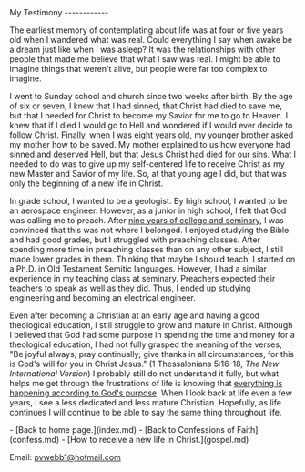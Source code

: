  <head> <title>(PVW) My personal testimony</title> <meta content="IE=9" http-equiv="X-UA-Compatible"></meta> <link href="css/page_style.css" rel="stylesheet" type="text/css"></link> </head><body><div class="page_style"> My Testimony
------------

The earliest memory of contemplating about life was at four or five years old when I wandered what was real. Could everything I say when awake be a dream just like when I was asleep? It was the relationships with other people that made me believe that what I saw was real. I might be able to imagine things that weren't alive, but people were far too complex to imagine.

I went to Sunday school and church since two weeks after birth. By the age of six or seven, I knew that I had sinned, that Christ had died to save me, but that I needed for Christ to become my Savior for me to go to Heaven. I knew that if I died I would go to Hell and wondered if I would ever decide to follow Christ. Finally, when I was eight years old, my younger brother asked my mother how to be saved. My mother explained to us how everyone had sinned and deserved Hell, but that Jesus Christ had died for our sins. What I needed to do was to give up my self-centered life to receive Christ as my new Master and Savior of my life. So, at that young age I did, but that was only the beginning of a new life in Christ.

In grade school, I wanted to be a geologist. By high school, I wanted to be an aerospace engineer. However, as a junior in high school, I felt that God was calling me to preach. After [nine years of college and seminary](history.md), I was convinced that this was not where I belonged. I enjoyed studying the Bible and had good grades, but I struggled with preaching classes. After spending more time in preaching classes than on any other subject, I still made lower grades in them. Thinking that maybe I should teach, I started on a Ph.D. in Old Testament Semitic languages. However, I had a similar experience in my teaching class at seminary. Preachers expected their teachers to speak as well as they did. Thus, I ended up studying engineering and becoming an electrical engineer.

Even after becoming a Christian at an early age and having a good theological education, I still struggle to grow and mature in Christ. Although I believed that God had some purpose in spending the time and money for a theological education, I had not fully grasped the meaning of the verses, "Be joyful always; pray continually; give thanks in all circumstances, for this is God's will for you in Christ Jesus." (1 Thessalonians 5:16-18, *The New International Version*) I probably still do not understand it fully, but what helps me get through the frustrations of life is knowing that [everything is happening according to God's purpose](http://www.biblegateway.com/passage/?search=romans%208:28-30). When I look back at life even a few years, I see a less dedicated and less mature Christian. Hopefully, as life continues I will continue to be able to say the same thing throughout life.

 </div>- [Back to home page.](index.md)
- [Back to Confessions of Faith](confess.md)
- [How to receive a new life in Christ.](gospel.md)

Email: [pvwebb1@hotmail.com](mailto:pvwebb1@hotmail.com)

